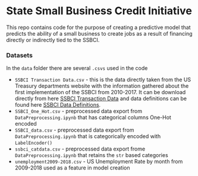 # State Small Business Credit Initiative

This repo contains code for the purpose of creating a predictive model that predicts the ability of a small business to create jobs as a result of financing directly or indirectly tied to the SSBCI.

### Datasets

In the `data` folder there are several `.csvs` used in the code

- `SSBCI Transaction Data.csv` - this is the data directly taken from the US Treasury departments website with the information gathered about the first implementation of the SSBCI from 2010-2017. It can be download directly from here [SSBCI Transaction Data](https://home.treasury.gov/system/files/256/SSBCI-Transactions-Dataset.csv) and data definitions can be found here [SSBCI Data Definitions](https://home.treasury.gov/system/files/256/SSBCI-Data-Definitions.pdf).
- `SSBCI_One_Hot.csv` - preprocessed data export from `DataPreprocessing.ipynb` that has categorical columns One-Hot encoded
- `SSBCI_data.csv` - preprocessed data export from `DataPreprocessing.ipynb` that is categorically encoded with `LabelEncoder()`
- `ssbci_catdata.csv` - preprocessed data export frome `DataPreprocessing.ipynb` that retains the `str` based categories
- `unemployment2009-2018.csv` - US Unemployment Rate by month from 2009-2018 used as a feature in model creation
